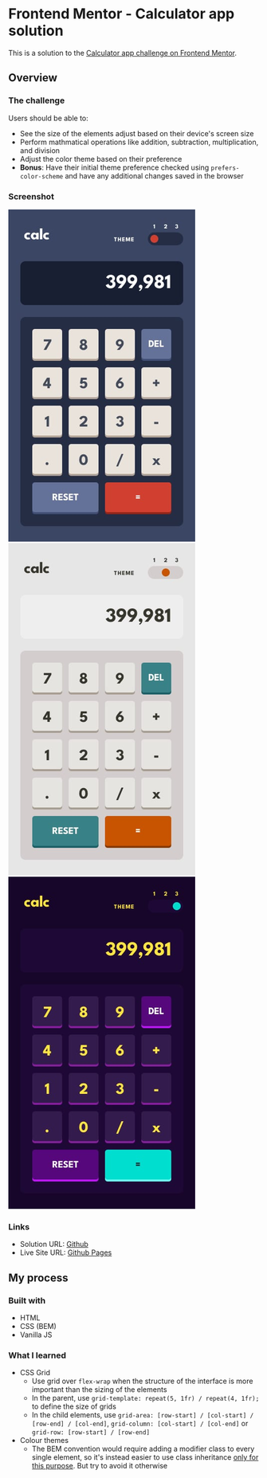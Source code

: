 # Frontend Mentor - Calculator app solution

This is a solution to the [Calculator app challenge on Frontend Mentor](https://www.frontendmentor.io/challenges/calculator-app-9lteq5N29).

## Overview

### The challenge

Users should be able to:

- See the size of the elements adjust based on their device's screen size
- Perform mathmatical operations like addition, subtraction, multiplication, and division
- Adjust the color theme based on their preference
- **Bonus**: Have their initial theme preference checked using `prefers-color-scheme` and have any additional changes saved in the browser

### Screenshot

![](./design/mobile-design-theme-1.jpg)
![](./design/mobile-design-theme-2.jpg)
![](./design/mobile-design-theme-3.jpg)

### Links

- Solution URL: [Github](https://github.com/jeremylloyd/Calculator)
- Live Site URL: [Github Pages](https://jeremylloyd.github.io/Calculator/)

## My process

### Built with

- HTML
- CSS (BEM)
- Vanilla JS

### What I learned

- CSS Grid
  - Use grid over `flex-wrap` when the structure of the interface is more important than the sizing of the elements
  - In the parent, use `grid-template: repeat(5, 1fr) / repeat(4, 1fr);` to define the size of grids
  - In the child elements, use `grid-area: [row-start] / [col-start] / [row-end] / [col-end]`, `grid-column: [col-start] / [col-end]` or `grid-row: [row-start] / [row-end]`
- Colour themes
  - The BEM convention would require adding a modifier class to every single element, so it's instead easier to use class inheritance [only for this purpose](https://en.bem.info/methodology/css/#nested-selectors). But try to avoid it otherwise
